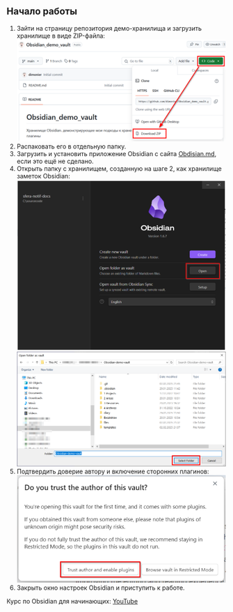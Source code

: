 ## Начало работы

1. Зайти на страницу репозитория демо-хранилища и загрузить хранилище в виде ZIP-файла:
   ![](files/Pasted%20image%2020250202212814.png)
2. Распаковать его в отдельную папку.
5. Загрузить и установить приложение Obsidian с сайта  [Obdisian.md](https://obsidian.md/), если это ещё не сделано.
6. Открыть папку с хранилищем, созданную на шаге 2, как хранилище заметок Obsidian:
   ![](files/Pasted%20image%2020240801164533.png)
   ![](files/Pasted%20image%2020250202214823.png)
7. Подтвердить доверие автору и включение сторонних плагинов:
   ![](files/Pasted%20image%2020240801164623.png)
8. Закрыть окно настроек Obsidian и приступить к работе.

Курс по Obsidian для начинающих: [YouTube](https://www.youtube.com/watch?v=CKRgUveNZx8&list=PLeDR6lYFEHWEUxwSA8OplPLvk50DCVraH&index=1)
